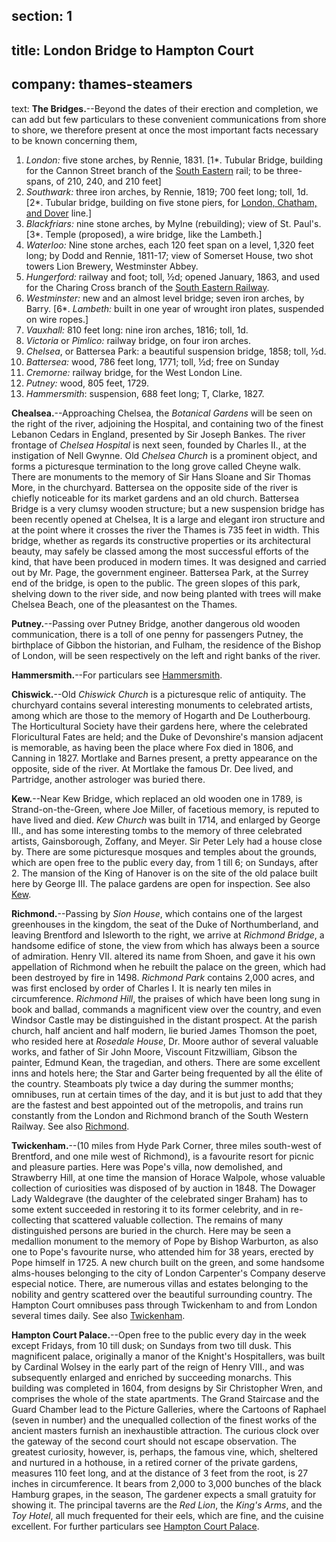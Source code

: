 section: 1
----
title: London Bridge to Hampton Court
----
company: thames-steamers
----
text: <span id="the-bridges">**The Bridges.**</span>--Beyond the dates of their erection and completion, we can add but few particulars to these convenient communications from shore to shore, we therefore present at once the most important facts necessary to be known concerning them,

1. *London:* five stone arches, by Rennie, 1831.
   [1*. Tubular Bridge, building for the Cannon Street branch of the [South Eastern](/companies/south-eastern) rail; to be three-spans, of 210, 240, and 210 feet]
2. *Southwark:* three iron arches, by Rennie, 1819; 700 feet long; toll, 1d.
   [2*. Tubular bridge, building on five stone piers, for [London, Chatham, and Dover](/companies/london-chatham-and-dover) line.]
3. *Blackfriars:* nine stone arches, by Mylne (rebuilding); view of St. Paul's.
   [3*. Temple (proposed), a wire bridge, like the Lambeth.]
4. *Waterloo:* Nine stone arches, each 120 feet span on a level, 1,320 feet long; by Dodd and Rennie, 1811-17; view of Somerset House, two shot towers Lion Brewery, Westminster Abbey.
5. *Hungerford:* railway and foot; toll, ½d; opened January, 1863, and used for the Charing Cross branch of the [South Eastern Railway](/companies/south-eastern).
6. *Westminster:* new and an almost level bridge; seven iron arches, by Barry.
   [6*. *Lambeth:* built in one year of wrought iron plates, suspended on wire ropes.]
7. *Vauxhall:* 810 feet long: nine iron arches, 1816; toll, 1d.
8. *Victoria* or *Pimlico:* railway bridge, on four iron arches.
9. *Chelsea*, or Battersea Park: a beautiful suspension bridge, 1858; toll, ½d.
10. *Battersea:* wood, 786 feet long, 1771; toll, ½d; free on Sunday
11. *Cremorne:* railway bridge, for the West London Line.
12. *Putney:* wood, 805 feet, 1729.
13. *Hammersmith*: suspension, 688 feet long; T, Clarke, 1827.

<span id="chealsea">**Chealsea.**</span>--Approaching Chelsea, the *Botanical Gardens* will be seen on the right of the river, adjoining the Hospital, and containing two of the finest Lebanon Cedars in England, presented by Sir Joseph Bankes. The river frontage of *Chelsea Hospital* is next seen, founded by Charles II., at the instigation of Nell Gwynne. Old *Chelsea Church* is a prominent object, and forms a picturesque termination to the long grove called Cheyne walk. There are monuments to the memory of Sir Hans Sloane and Sir Thomas More, in the churchyard. Battersea on the opposite side of the river is chiefly noticeable for its market gardens and an old church. Battersea Bridge is a very clumsy wooden structure; but a new suspension bridge has been recently opened at Chelsea, It is a large and elegant iron structure and at the point where it crosses the river the Thames is 735 feet in width. This bridge, whether as regards its constructive properties or its architectural beauty, may safely be classed among the most successful efforts of the kind, that have been produced in modern times. It was designed and carried out by Mr. Page, the government engineer. Battersea Park, at the Surrey end of the bridge, is open to the public. The green slopes of this park, shelving down to the river side, and now being planted with trees will make Chelsea Beach, one of the pleasantest on the Thames.

<span id="putney">**Putney.**</span>--Passing over Putney Bridge, another dangerous old wooden communication, there is a toll of one penny for passengers Putney, the birthplace of Gibbon the historian, and Fulham, the residence of the Bishop of London, will be seen respectively on the left and right banks of the river.

<span id="hammersmith">**Hammersmith.**</span>--For particulars see [Hammersmith](/stations/hammersmith).

<span id="chiswick">**Chiswick.**</span>--Old *Chiswick Church* is a picturesque relic of antiquity. The churchyard contains several interesting monuments to celebrated artists, among which are those to the memory of Hogarth and De Loutherbourg. The Horticultural Society have their gardens here, where the celebrated Floricultural Fates are held; and the Duke of Devonshire's mansion adjacent is memorable, as having been the place where Fox died in 1806, and Canning in 1827. Mortlake and Barnes present, a pretty appearance on the opposite, side of the river. At Mortlake the famous Dr. Dee lived, and Partridge, another astrologer was buried there.

<span id="kew">**Kew.**</span>--Near Kew Bridge, which replaced an old wooden one in 1789, is Strand-on-the-Green, where Joe Miller, of facetious memory, is reputed to have lived and died. *Kew Church* was built in 1714, and enlarged by George III., and has some interesting tombs to the memory of three celebrated artists, Gainsborough, Zoffany, and Meyer. Sir Peter Lely had a house close by. There are some picturesque mosques and temples about the grounds, which are open free to the public every day, from 1 till 6; on Sundays, after 2. The mansion of the King of Hanover is on the site of the old palace built here by George III. The palace gardens are open for inspection. See also [Kew](/stations/kew).

<span id="richmond">**Richmond.**</span>--Passing by *Sion House*, which contains one of the largest greenhouses in the kingdom, the seat of the Duke of Northumberland, and leaving Brentford and Isleworth to the right, we arrive at *Richmond Bridge*, a handsome edifice of stone, the view from which has always been a source of admiration. Henry VII. altered its name from Shoen, and gave it his own appellation of Richmond when he rebuilt the palace on the green, which had been destroyed by fire in 1498. *Richmond Park* contains 2,000 acres, and was first enclosed by order of Charles I. It is nearly ten miles in circumference. *Richmond Hill*, the praises of which have been long sung in book and ballad, commands a magnificent view over the country, and even Windsor Castle may be distinguished in the distant prospect. At the parish church, half ancient and half modern, lie buried James Thomson the poet, who resided here at *Rosedale House*, Dr. Moore author of several valuable works, and father of Sir John Moore, Viscount Fitzwilliam, Gibson the painter, Edmund Kean, the tragedian, and others. There are some excellent inns and hotels here; the Star and Garter being frequented by all the élite of the country. Steamboats ply twice a day during the summer months; omnibuses, run at certain times of the day, and it is but just to add that they are the fastest and best appointed out of the metropolis, and trains run constantly from the London and Richmond branch of the South Western Railway. See also [Richmond](/stations/richmond).

<span id="twickenham">**Twickenham.**</span>--(10 miles from Hyde Park Corner, three miles south-west of Brentford, and one mile west of Richmond), is a favourite resort for picnic and pleasure parties. Here was Pope's villa, now demolished, and Strawberry Hill, at one time the mansion of Horace Walpole, whose valuable collection of curiosities was disposed of by auction in 1848. The Dowager Lady Waldegrave (the daughter of the celebrated singer Braham) has to some extent succeeded in restoring it to its former celebrity, and in re-collecting that scattered valuable collection. The remains of many distinguished persons are buried in the church. Here may be seen a medallion monument to the memory of Pope by Bishop Warburton, as also one to Pope's favourite nurse, who attended him for 38 years, erected by Pope himself in 1725. A new church built on the green, and some handsome alms-houses belonging to the city of London Carpenter's Company deserve especial notice. There, are numerous villas and estates belonging to the nobility and gentry scattered over the beautiful surrounding country. The Hampton Court omnibuses pass through Twickenham to and from London several times daily. See also [Twickenham](/stations/twickenham).

<span id="hampton-court-palace">**Hampton Court Palace.**</span>--Open free to the public every day in the week except Fridays, from 10 till dusk; on Sundays from two till dusk. This magnificent palace, originally a manor of the Knight's Hospitallers, was built by Cardinal Wolsey in the early part of the reign of Henry VIII., and was subsequently enlarged and enriched by succeeding monarchs. This building was completed in 1604, from designs by Sir Christopher Wren, and comprises the whole of the state apartments. The Grand Staircase and the Guard Chamber lead to the Picture Galleries, where the Cartoons of Raphael (seven in number) and the unequalled collection of the finest works of the ancient masters furnish an inexhaustible attraction. The curious clock over the gateway of the second court should not escape observation. The greatest curiosity, however, is, perhaps, the famous vine, which, sheltered and nurtured in a hothouse, in a retired corner of the private gardens, measures 110 feet long, and at the distance of 3 feet from the root, is 27 inches in circumference. It bears from 2,000 to 3,000 bunches of the black Hamburg grapes, in the season, The gardener expects a small gratuity for showing it. The principal taverns are the *Red Lion*, the *King's Arms*, and the *Toy Hotel*, all much frequented for their eels, which are fine, and the cuisine excellent. For further particulars see [Hampton Court Palace](/stations/hampton-court).
